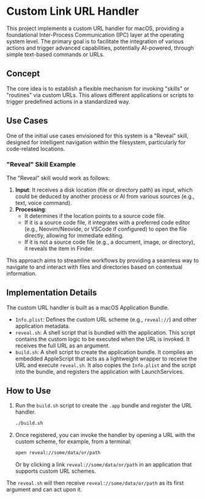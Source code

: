 # Custom Link URL Handler

This project implements a custom URL handler for macOS, providing a foundational Inter-Process Communication (IPC) layer at the operating system level. The primary goal is to facilitate the integration of various actions and trigger advanced capabilities, potentially AI-powered, through simple text-based commands or URLs.

## Concept

The core idea is to establish a flexible mechanism for invoking "skills" or "routines" via custom URLs. This allows different applications or scripts to trigger predefined actions in a standardized way.

## Use Cases

One of the initial use cases envisioned for this system is a "Reveal" skill, designed for intelligent navigation within the filesystem, particularly for code-related locations.

### "Reveal" Skill Example

The "Reveal" skill would work as follows:

1.  **Input**: It receives a disk location (file or directory path) as input, which could be deduced by another process or AI from various sources (e.g., text, voice command).
2.  **Processing**:
    *   It determines if the location points to a source code file.
    *   If it is a source code file, it integrates with a preferred code editor (e.g., Neovim/Neovide, or VSCode if configured) to open the file directly, allowing for immediate editing.
    *   If it is not a source code file (e.g., a document, image, or directory), it reveals the item in Finder.

This approach aims to streamline workflows by providing a seamless way to navigate to and interact with files and directories based on contextual information.

## Implementation Details

The custom URL handler is built as a macOS Application Bundle.

*   `Info.plist`: Defines the custom URL scheme (e.g., `reveal://`) and other application metadata.
*   `reveal.sh`: A shell script that is bundled with the application. This script contains the custom logic to be executed when the URL is invoked. It receives the full URL as an argument.
*   `build.sh`: A shell script to create the application bundle. It compiles an embedded AppleScript that acts as a lightweight wrapper to receive the URL and execute `reveal.sh`. It also copies the `Info.plist` and the script into the bundle, and registers the application with LaunchServices.

## How to Use

1.  Run the `build.sh` script to create the `.app` bundle and register the URL handler.
    ```bash
    ./build.sh
    ```
2.  Once registered, you can invoke the handler by opening a URL with the custom scheme, for example, from a terminal:
    ```bash
    open reveal://some/data/or/path
    ```
    Or by clicking a link `reveal://some/data/or/path` in an application that supports custom URL schemes.

The `reveal.sh` will then receive `reveal://some/data/or/path` as its first argument and can act upon it.
